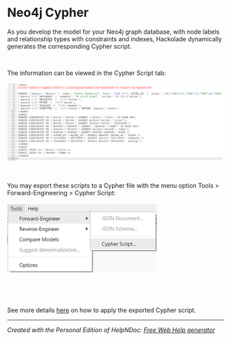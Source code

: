 # Neo4j Cypher

As you develop the model for your Neo4j graph database, with node labels and relationship types with constraints and indexes, Hackolade dynamically generates the corresponding Cypher script.

&nbsp;

The information can be viewed in the Cypher Script tab:

![Image](<lib/Neo4j%20forward-engineered%20Cypher.png>)

&nbsp;

You may export these scripts to a Cypher file with the menu option Tools \> Forward-Engineering \> Cypher Script:

![Image](<lib/Neo4j%20forward-engineering%20Cypher%20menu.png>)

&nbsp;

&nbsp;

See more details [here](<https://neo4j.com/developer/kb/export-sub-graph-to-cypher-and-import/> "target=\"\_blank\"") on how to apply the exported Cypher script.


***
_Created with the Personal Edition of HelpNDoc: [Free Web Help generator](<https://www.helpndoc.com>)_
